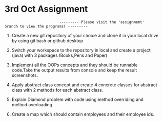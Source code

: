 # 3rd Oct Assignment

                             --------- Please visit the 'assignment' branch to view the programs! ---------
                             

1. Create a new git repository of your choice and clone it in your local drive by using git bash or github desktop

 

2. Switch your workspace to the repository in local and create a project (java) with 3 packages (Books,Pens and Paper)

 

3. Implement all the OOPs concepts and they should be runnable code.Take the output results from console and keep the result screenshots.

 

4. Apply abstract class concept and create 4 concrete classes for abstract class with 2 methods for each abstract class.

 

5. Explain Diamond problem with code using method overriding and method overloading

 

6. Create a map which should contain employees and their employee ids.

